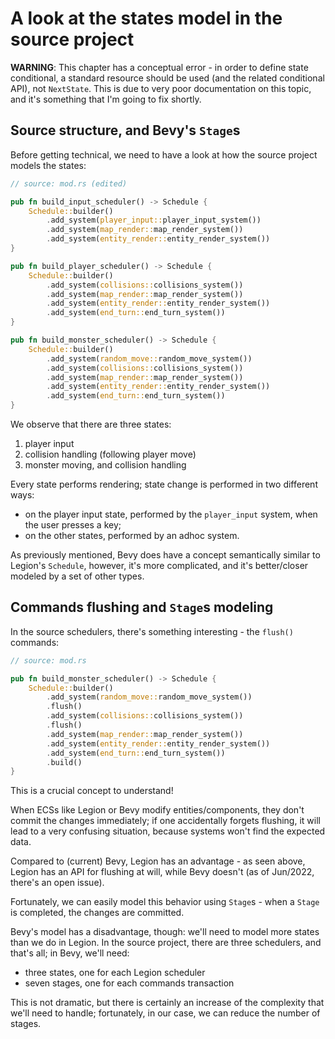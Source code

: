 # A look at the states model in the source project

**WARNING**: This chapter has a conceptual error - in order to define state conditional, a standard resource should be used (and the related conditional API), not `NextState`. This is due to very poor documentation on this topic, and it's something that I'm going to fix shortly.

## Source structure, and Bevy's `Stage`s

Before getting technical, we need to have a look at how the source project models the states:

```rs
// source: mod.rs (edited)

pub fn build_input_scheduler() -> Schedule {
    Schedule::builder()
        .add_system(player_input::player_input_system())
        .add_system(map_render::map_render_system())
        .add_system(entity_render::entity_render_system())
}

pub fn build_player_scheduler() -> Schedule {
    Schedule::builder()
        .add_system(collisions::collisions_system())
        .add_system(map_render::map_render_system())
        .add_system(entity_render::entity_render_system())
        .add_system(end_turn::end_turn_system())
}

pub fn build_monster_scheduler() -> Schedule {
    Schedule::builder()
        .add_system(random_move::random_move_system())
        .add_system(collisions::collisions_system())
        .add_system(map_render::map_render_system())
        .add_system(entity_render::entity_render_system())
        .add_system(end_turn::end_turn_system())
}
```

We observe that there are three states:

1. player input
1. collision handling (following player move)
1. monster moving, and collision handling

Every state performs rendering; state change is performed in two different ways:

- on the player input state, performed by the `player_input` system, when the user presses a key;
- on the other states, performed by an adhoc system.

As previously mentioned, Bevy does have a concept semantically similar to Legion's `Schedule`, however, it's more complicated, and it's better/closer modeled by a set of other types.

## Commands flushing and `Stage`s modeling

In the source schedulers, there's something interesting - the `flush()` commands:

```rs
// source: mod.rs

pub fn build_monster_scheduler() -> Schedule {
    Schedule::builder()
        .add_system(random_move::random_move_system())
        .flush()
        .add_system(collisions::collisions_system())
        .flush()
        .add_system(map_render::map_render_system())
        .add_system(entity_render::entity_render_system())
        .add_system(end_turn::end_turn_system())
        .build()
}
```

This is a crucial concept to understand!

When ECSs like Legion or Bevy modify entities/components, they don't commit the changes immediately; if one accidentally forgets flushing, it will lead to a very confusing situation, because systems won't find the expected data.

Compared to (current) Bevy, Legion has an advantage - as seen above, Legion has an API for flushing at will, while Bevy doesn't (as of Jun/2022, there's an open issue).

Fortunately, we can easily model this behavior using `Stage`s - when a `Stage` is completed, the changes are committed.

Bevy's model has a disadvantage, though: we'll need to model more states than we do in Legion. In the source project, there are three schedulers, and that's all; in Bevy, we'll need:

- three states, one for each Legion scheduler
- seven stages, one for each commands transaction

This is not dramatic, but there is certainly an increase of the complexity that we'll need to handle; fortunately, in our case, we can reduce the number of stages.
